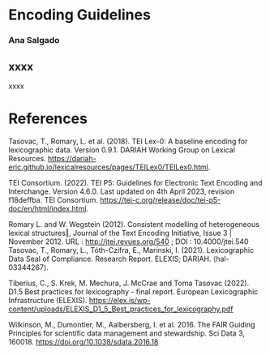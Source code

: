 # Encoding Guidelines
### Ana Salgado

## xxxx

xxxx

# References

Tasovac, T., Romary, L. et al. (2018). TEI Lex-0: A baseline encoding for lexicographic data. Version 0.9.1. DARIAH Working Group on Lexical Resources. https://dariah-eric.github.io/lexicalresources/pages/TEILex0/TEILex0.html.

TEI Consortium. (2022). TEI P5: Guidelines for Electronic Text Encoding and Interchange. Version 4.6.0. Last updated on 4th April 2023, revision f18deffba. TEI Consortium. https://tei-c.org/release/doc/tei-p5-doc/en/html/index.html.

Romary L. and W. Wegstein (2012). Consistent modelling of heterogeneous lexical structures‖, Journal of the Text Encoding Initiative, Issue 3 | November 2012. URL : http://jtei.revues.org/540 ; DOI : 10.4000/jtei.540
Tasovac, T., Romary, L., Tóth-Czifra, E., Marinski, I. (2021). Lexicographic Data Seal of Compliance. Research Report. ELEXIS; DARIAH. ⟨hal-03344267⟩.

Tiberius, C., S. Krek, M. Mechura, J. McCrae and Toma Tasovac (2022). D1.5 Best practices for lexicography - final report. European Lexicographic Infrastructure (ELEXIS). https://elex.is/wp-content/uploads/ELEXIS_D1_5_Best_practices_for_lexicography.pdf 

Wilkinson, M., Dumontier, M., Aalbersberg, I. et al. 2016. The FAIR Guiding Principles for scientific data management and stewardship. Sci Data 3, 160018. https://doi.org/10.1038/sdata.2016.18

